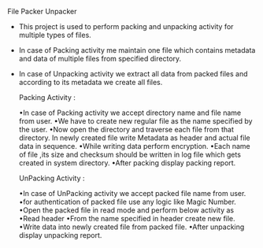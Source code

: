 File Packer Unpacker 

- This project is used to perform packing and unpacking activity for multiple types of files.

- In case of Packing activity me maintain one file which contains metadata and data of multiple files from specified directory.

- In case of Unpacking activity we extract all data from packed files and according to its metadata we create all files.


  Packing Activity :

  •In case of Packing activity we accept directory name and file name from user. 
  •We have to create new regular file as the name specified by the user. 
  •Now open the directory and traverse each file from that directory. In newly created file write Metadata as header and actual file data in sequence.
  •While writing data perform encryption.
  •Each name of file ,its size and checksum should be written in log file which gets created in system directory. 
  •After packing display packing report.

  UnPacking Activity :

  •In case of UnPacking activity we accept packed file name from user. 
  •for authentication of packed file use any logic like Magic Number. 
  •Open the packed file in read mode and perform below activity as 
    •Read header 
    •From the name specified in header create new file. 
    •Write data into newly created file from packed file. 
  •After unpacking display unpacking report.
